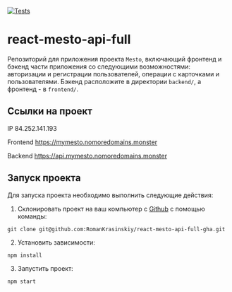 [![Tests](https://github.com/yandex-praktikum/react-mesto-api-full-gha/actions/workflows/tests.yml/badge.svg)](https://github.com/yandex-praktikum/react-mesto-api-full-gha/actions/workflows/tests.yml)
# react-mesto-api-full

Репозиторий для приложения проекта `Mesto`, включающий фронтенд и бэкенд части приложения со следующими возможностями: авторизации и регистрации пользователей, операции с карточками и пользователями. Бэкенд расположите в директории `backend/`, а фронтенд - в `frontend/`. 

## Ссылки на проект

IP 84.252.141.193

Frontend https://mymesto.nomoredomains.monster

Backend https://api.mymesto.nomoredomains.monster

## Запуск проекта

Для запуска проекта необходимо выполнить следующие действия:

1. Склонировать проект на ваш компьютер с [Github](https://github.com/RomanKrasinskiy/react-mesto-api-full-gha.git) с помощью команды:
```
git clone git@github.com:RomanKrasinskiy/react-mesto-api-full-gha.git
```
2. Установить зависимости:
```
npm install
```
3. Запустить проект:
```
npm start
```
